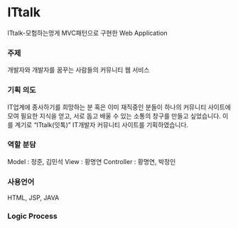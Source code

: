# ITtalk
ITtalk-모험하는멍게
MVC패턴으로 구현한 Web Application

### 주제
개발자와 개발자를 꿈꾸는 사람들의 커뮤니티 웹 서비스

### 기획 의도
IT업계에 종사하기를 희망하는 분 혹은 이미 재직중인 분들이 하나의 커뮤니티 사이트에 모여 필요한 지식을 얻고, 서로 돕고 배울 수 있는 소통의 창구를 만들고 싶었습니다.  이를 계기로 “ITtalk(잇톡)” IT개발자 커뮤니티 사이트를 기획하였습니다.

### 역할 분담
Model : 정준, 김민석
View : 황명연
Controller : 황명연, 박정인

### 사용언어
HTML, JSP, JAVA

### Logic Process
